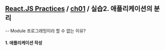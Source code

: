 ## [React.JS Practices](https://github.com/kickscar-javascript/react-practices) / [ch01](https://github.com/kickscar-javascript/react-practices/ch01) / 실습2. 애플리케이션의 분리


-- Module 프로그래밍이라 할 수 없는 이유?

#### 1. 애플리케이션 작성

